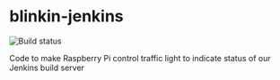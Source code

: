 # blinkin-jenkins
![Build status](https://travis-ci.org/saksham/blinkin-jenkins.svg?branch=master)

Code to make Raspberry Pi control traffic light to indicate status of our Jenkins build server
